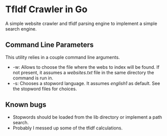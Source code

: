 # TfIdf Crawler in Go

A simple website crawler and tfidf parsing engine to implement a simple search engine.

## Command Line Parameters

This utility relies in a couple command line arguments.

* -w: Allows to choose the file where the webs to index will be found. If not present, it assumes a *websites.txt* file in the same directory the command is run in.
* -s: Chooses a stopword language. It assumes *english1* as default. See the stopword files for choices.

## Known bugs

* Stopwords should be loaded from the lib directory or implement a path search.
* Probably I messed up some of the tfidf calculations.

